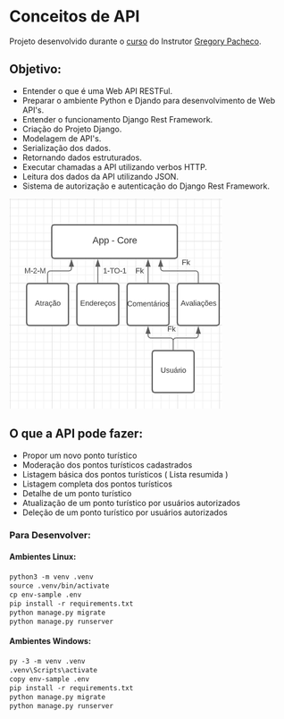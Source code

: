 # Conceitos de API

Projeto desenvolvido durante o [curso](https://www.udemy.com/course/apis-restful-com-django-rest-framework) do Instrutor [Gregory Pacheco](https://www.linkedin.com/in/pachecogregory/).

## Objetivo:
- Entender o que é uma Web API RESTFul.
- Preparar o ambiente Python e Djando para desenvolvimento de Web API's.
- Entender o funcionamento Django Rest Framework.
- Criação do Projeto Django.
- Modelagem de API's.
- Serialização dos dados.
- Retornando dados estruturados.
- Executar chamadas a API utilizando verbos HTTP.
- Leitura dos dados da API utilizando JSON.
- Sistema de autorização e autenticação do Django Rest Framework.

<img src="pontos_turisticos/static/img/Mapa%20Conceitual.PNG" alt="My cool logo"/>

## O que a API pode fazer:
- Propor um novo ponto turístico
- Moderação dos pontos turísticos cadastrados
- Listagem básica dos pontos turísticos ( Lista resumida )
- Listagem completa dos pontos turísticos
- Detalhe de um ponto turístico
- Atualização de um ponto turístico por usuários autorizados
- Deleção de um ponto turístico por usuários autorizados

### Para Desenvolver:
#### Ambientes Linux:
```
python3 -m venv .venv
source .venv/bin/activate
cp env-sample .env
pip install -r requirements.txt
python manage.py migrate
python manage.py runserver
```
#### Ambientes Windows:
```
py -3 -m venv .venv
.venv\Scripts\activate
copy env-sample .env
pip install -r requirements.txt
python manage.py migrate
python manage.py runserver
```